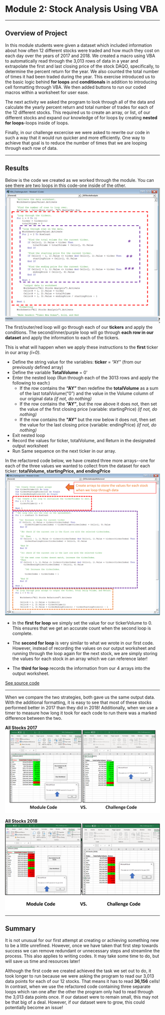 # Module 2: Stock Analysis Using VBA
- - -
## Overview of Project
In this module students were given a dataset which included information about how often 12 different stocks were traded and how much they cost on each day over the years of 2017 and 2018.  We created a macro using VBA to automatically read through the 3,013 rows of data in a year and extrapolate the first and last closing price of the stock DAQO, specifically, to determine the percent return for the year.  We also counted the total number of times it had been traded during the year.  This exercise introduced us to the basic logic behind **for loops** and **conditionals** in addition to introducing cell formatting through VBA.  We then added buttons to run our coded macros within a worksheet for user ease.

The next activity we asked the program to look through all of the data and calculate the yearly percent return and total number of trades for each of the 12 different stocks.  This required us to create an array, or list, of our different stocks and expand our knowledge of for loops by creating **nested for loops**-loops inside of loops. 

Finally, in our challenge excercise we were asked to rewrite our code in such a way that it would run quicker and more efficiently.  One way to achieve that goal is to reduce the number of times that we are looping through each row of data.
- - -
## Results
Below is the code we created as we worked through the module.  You can see there are two loops in this code-one inside of the other.
![Nested Loop Code](https://github.com/murphyk2021/Stock-Analysis/blob/da980120bd370356cf578fb15c14ba30e84f1fca/module_VBA_Code.png)
The first/outer/red loop will go through each of our **tickers** and apply the conditions.  The second/inner/purple loop will go through **each row in our dataset** and apply the information to each of the tickers.

This is what will happen when we apply these instructions to the **first** ticker in our array *(i=0).*
  - Define the string value for the variables:  **ticker** = “AY” (from our previously defined array)
  - Define the variable **TotalVolume** = 0'
  - Enter the nested loop (Run through each of the 3013 rows and apply the following to each:)
    - If the row contains the **“AY”** then redefine the **totalVolume** as a sum of the last totalVolume(“0”) and the value in the Volume column of our original data *(if not, do nothing)*
    - If the row contains the **“AY”**, but the row above it does not, then set the value of the first closing price (variable: startingPrice) *(if not, do nothing)*
    - If the row contains the **"AY”**  but the row below it does not, then set the value for the last closing price (variable: endingPrice) *(if not, do nothing)*
  - Exit nested loop
  - Record the values for ticker, totalVolume, and Return in the designated output worksheet
  - Run Same sequence on the next ticker in our array.

In the refactored code below, we have created three more arrays--one for each of the three values we wanted to collect from the dataset for each ticker: **totalVolume, startingPrice, and endingPrice**
![Three consecutive loops](https://github.com/murphyk2021/Stock-Analysis/blob/98db6244f6178bebac633ee859d80b318e913679/Challenge_VBA_Code.png)
- In the **first for loop** we simply set the value for our tickerVolume to 0.  This ensures that we get an accurate count when the second loop is complete.  

- The **second for loop** is very similar to what we wrote in our first code. However, instead of recording the values on our output worksheet and running through the loop again for the next stock, we are simply storing the values for each stock in an array which we can reference later!

- The **third for loop** records the information from our 4 arrays into the output worksheet.

[See source code](https://github.com/murphyk2021/Stock-Analysis/blob/b9dfdcf7c048faeb6bc90a4c79fb693442429637/VBA_Challenge.xlsm)
- - -
When we compare the two strategies, both gave us the same output data.  With the additional formatting, it is easy to see that most of these stocks performed better in 2017 than they did in 2018!  Additionally, when we use a timer to measure how long it took for each code to run there was a marked difference between the two.

**All Stocks 2017**
![Comparison of run times for 2017](https://github.com/murphyk2021/Stock-Analysis/blob/1a81f29ec5d2fa9cc8a7a81263bb9fb787ec91e9/Resources/VBA_Challenge_2017comp.png)


**All Stocks 2018**
![Comparison of run times for 2018](https://github.com/murphyk2021/Stock-Analysis/blob/1a81f29ec5d2fa9cc8a7a81263bb9fb787ec91e9/Resources/VBA_Challenge_2018comp.png)
- - -
## Summary
It is not unusual for our first attempt at creating or achieving something new to be a little unrefined.  However, once we have taken that first step towards success we can remove redundant or unnecessary steps and streamline the process.  This also applies to writing codes.  It may take some time to do, but will save us time and resources later!  

Although the first code we created achieved the task we set out to do, it took longer to run because we were asking the program to read our 3,013 data points for each of our 12 stocks.  That means it has to read **36,156** cells!  In contrast, when we use the refactored code containing three separate loops which ran one after the other the program  only had to read through the 3,013 data points once.  If our dataset were to remain small, this may not be that big of a deal.  However, if our dataset were to grow, this could potentially become an issue!  



